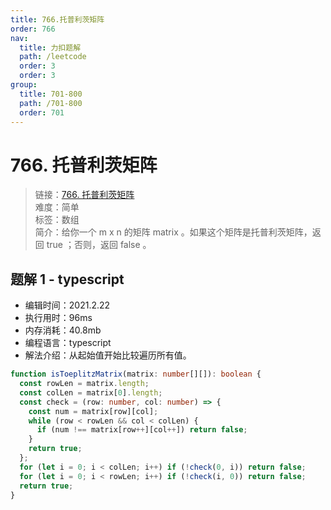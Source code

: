 ```yaml
---
title: 766.托普利茨矩阵
order: 766
nav:
  title: 力扣题解
  path: /leetcode
  order: 3
  order: 3
group:
  title: 701-800
  path: /701-800
  order: 701
---
```


# 766. 托普利茨矩阵

> 链接：[766. 托普利茨矩阵](https://leetcode-cn.com/problems/toeplitz-matrix/)  
> 难度：简单  
> 标签：数组  
> 简介：给你一个 m x n 的矩阵 matrix 。如果这个矩阵是托普利茨矩阵，返回 true ；否则，返回 false 。

## 题解 1 - typescript

- 编辑时间：2021.2.22
- 执行用时：96ms
- 内存消耗：40.8mb
- 编程语言：typescript
- 解法介绍：从起始值开始比较遍历所有值。

```typescript
function isToeplitzMatrix(matrix: number[][]): boolean {
  const rowLen = matrix.length;
  const colLen = matrix[0].length;
  const check = (row: number, col: number) => {
    const num = matrix[row][col];
    while (row < rowLen && col < colLen) {
      if (num !== matrix[row++][col++]) return false;
    }
    return true;
  };
  for (let i = 0; i < colLen; i++) if (!check(0, i)) return false;
  for (let i = 0; i < rowLen; i++) if (!check(i, 0)) return false;
  return true;
}
```
